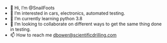 - 👋 Hi, I’m @SnailFoots
- 👀 I’m interested in cars, electronics, automated testing. 
- 🌱 I’m currently learning python 3.8 
- 💞️ I’m looking to collaborate on different ways to get the same thing done in testing. 
- 📫 How to reach me dbower@scientificdrilling.com

<!---
SnailFoots/SnailFoots is a ✨ special ✨ repository because its `README.md` (this file) appears on your GitHub profile.
You can click the Preview link to take a look at your changes.
--->
